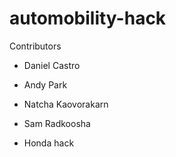 # automobility-hack

Contributors

- Daniel Castro

- Andy Park

- Natcha Kaovorakarn

- Sam Radkoosha

- Honda hack